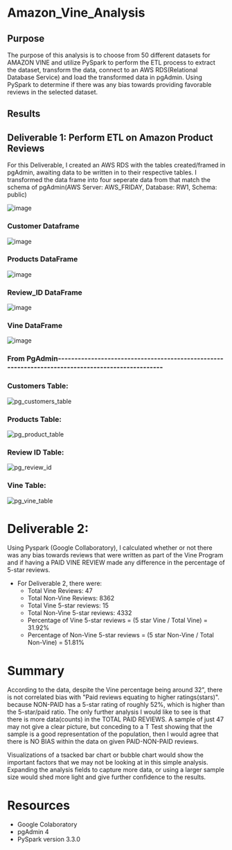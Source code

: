 # Amazon_Vine_Analysis

## Purpose

The purpose of this analysis is to choose from 50 different datasets for AMAZON VINE and utilize PySpark to perform the ETL process to extract the dataset, transform the data, connect to an AWS RDS(Relational Database Service) and load the transformed data in pgAdmin.  Using PySpark to determine if there was any bias towards providing favorable reviews in the selected dataset.

## Results

## Deliverable 1:  Perform ETL on Amazon Product Reviews

For this Deliverable, I created an AWS RDS with the tables created/framed in pgAdmin, awaiting data to be written in to their respective tables.  I transformed the data frame into four seperate data from that match the schema of pgAdmin(AWS Server: AWS_FRIDAY, Database: RW1, Schema: public)   

![image](https://user-images.githubusercontent.com/8845050/181936030-9710e4d8-eeec-45be-8719-d63f8b7b7ac9.png)

### Customer Dataframe
![image](https://user-images.githubusercontent.com/8845050/181936137-f800c107-bc5a-43fc-a879-1a2ce790323e.png)

### Products DataFrame
![image](https://user-images.githubusercontent.com/8845050/181936201-4aa9a8af-98c8-4006-a10f-4c1126ed91c0.png)

### Review_ID DataFrame
![image](https://user-images.githubusercontent.com/8845050/181936217-31e71f56-8b0e-4db7-acfb-b6fe21c755ae.png)

### Vine DataFrame
![image](https://user-images.githubusercontent.com/8845050/181936277-63667428-2dd1-4649-9892-4a5222ecf070.png)

### From PgAdmin-------------------------------------------------------------------------------------------------

### Customers Table:
![pg_customers_table](https://user-images.githubusercontent.com/8845050/181962011-c44d85a0-686a-4a1e-9e93-5ed441bbf9d8.PNG)

### Products Table:

![pg_product_table](https://user-images.githubusercontent.com/8845050/181962260-e60f6e8b-9ad4-40a6-a715-992947e4304e.PNG)

### Review ID Table:

![pg_review_id](https://user-images.githubusercontent.com/8845050/181962918-66d1fba9-cc5d-45f2-83ae-36b201be87f2.PNG)

### Vine Table:

![pg_vine_table](https://user-images.githubusercontent.com/8845050/181963776-b96eebc7-e913-4564-8ca3-769cb20a03f6.PNG)


# Deliverable 2: 

Using Pyspark (Google Collaboratory), I calculated whether or not there was any bias towards reviews that were written as part of the Vine Program and if having a PAID VINE REVIEW made any difference in the percentage of 5-star reviews.

* For Deliverable 2, there were:
  * Total Vine Reviews: 47
  * Total Non-Vine Reviews: 8362
  * Total Vine 5-star reviews: 15
  * Total Non-Vine 5-star reviews: 4332
  * Percentage of Vine 5-star reviews = (5 star Vine / Total Vine) = 31.92%
  * Percentage of Non-Vine 5-star reviews = (5 star Non-Vine / Total Non-Vine) = 51.81%

# Summary

According to the data, despite the Vine percentage being around 32", there is not correlated bias with "Paid reviews equating to higher ratings(stars)". because NON-PAID has a 5-star rating of roughly 52%, which is higher than the 5-star/paid ratio.  The only further analysis I would like to see is that there is more data(counts) in the TOTAL PAID REVIEWS.  A sample of just 47 may not give a clear picture, but conceding to a T Test showing that the sample is a good representation of the population, then I would agree that there is NO BIAS within the data on given PAID-NON-PAID reviews.

Visualizations of a tsacked bar chart or bubble chart would show the important factors that we may not be looking at in this simple analysis.   Expanding the analysis fields to capture more data, or using a larger sample size would shed more light and give further confidence to the results.

# Resources

 * Google Colaboratory
 * pgAdmin 4
 * PySpark version 3.3.0








